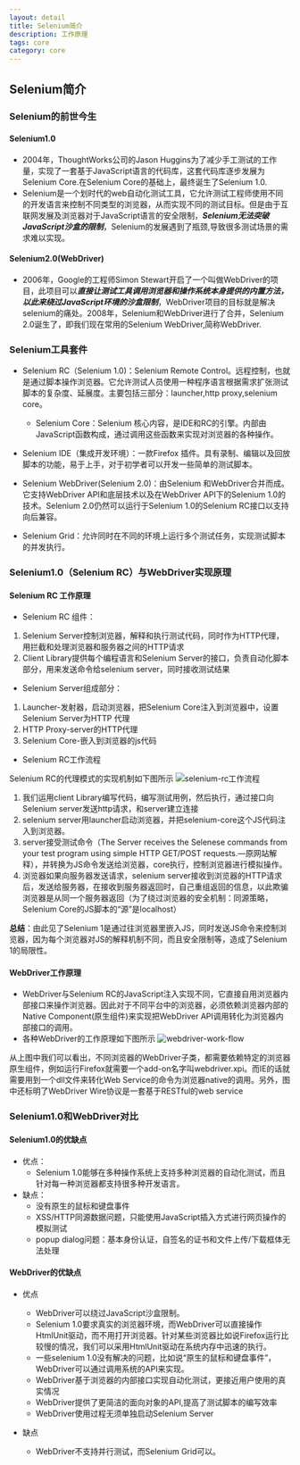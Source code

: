 ```yaml
---
layout: detail
title: Selenium简介
description: 工作原理
tags: core
category: core
---
```


## Selenium简介
### Selenium的前世今生
#### Selenium1.0
- 2004年，ThoughtWorks公司的Jason Huggins为了减少手工测试的工作量，实现了一套基于JavaScript语言的代码库，这套代码库逐步发展为Selenium Core.在Selenium Core的基础上，最终诞生了Selenium 1.0.
- Selenium是一个划时代的web自动化测试工具，它允许测试工程师使用不同的开发语言来控制不同类型的浏览器，从而实现不同的测试目标。但是由于互联网发展及浏览器对于JavaScript语言的安全限制，***Selenium无法突破JavaScript沙盒的限制***，Selenium的发展遇到了瓶颈,导致很多测试场景的需求难以实现。

#### Selenium2.0(WebDriver)

- 2006年，Google的工程师Simon Stewart开启了一个叫做WebDriver的项目，此项目可以***直接让测试工具调用浏览器和操作系统本身提供的内置方法，以此来绕过JavaScript环境的沙盒限制***，WebDriver项目的目标就是解决selenium的痛处。2008年，Selenium和WebDriver进行了合并，Selenium 2.0诞生了，即我们现在常用的Selenium WebDriver,简称WebDriver.

### Selenium工具套件

- Selenium RC（Selenium 1.0)：Selenium Remote Control。远程控制，也就是通过脚本操作浏览器。它允许测试人员使用一种程序语言根据需求扩张测试脚本的复杂度、延展度。主要包括三部分：launcher,http proxy,selenium core。
    - Selenium Core：Selenium 核心内容，是IDE和RC的引擎。内部由JavaScript函数构成，通过调用这些函数来实现对浏览器的各种操作。
- Selenium IDE（集成开发环境）：一款Firefox 插件。具有录制、编辑以及回放脚本的功能，易于上手，对于初学者可以开发一些简单的测试脚本。

- Selenium WebDriver(Selenium 2.0)：由Selenium 和WebDriver合并而成。它支持WebDriver API和底层技术以及在WebDriver API下的Selenium 1.0的技术。Selenium 2.0仍然可以运行于Selenium 1.0的Selenium RC接口以支持向后兼容。

- Selenium Grid：允许同时在不同的环境上运行多个测试任务，实现测试脚本的并发执行。

### Selenium1.0（Selenium RC）与WebDriver实现原理
#### Selenium RC 工作原理
- Selenium RC 组件： 
1. Selenium Server控制浏览器，解释和执行测试代码，同时作为HTTP代理，用拦截和处理浏览器和服务器之间的HTTP请求 
2.  Client Library提供每个编程语言和Selenium Server的接口，负责自动化脚本部分，用来发送命令给selenium server，同时接收测试结果
- Selenium Server组成部分： 
1. Launcher-发射器，启动浏览器，把Selenium Core注入到浏览器中，设置Selenium Server为HTTP 代理 
2. HTTP Proxy-server的HTTP代理 
3. Selenium Core-嵌入到浏览器的js代码

- Selenium RC工作流程

Selenium RC的代理模式的实现机制如下图所示
![selenium-rc工作流程](/pictures/Selenium/selenium-rc实现机制“selenium-rc代理模式实现机制”)

1.  我们运用client Library编写代码，编写测试用例，然后执行，通过接口向Selenium server发送http请求，和server建立连接 
2. selenium server用launcher启动浏览器，并把selenium-core这个JS代码注入到浏览器。 
3. server接受测试命令（The Server receives the Selenese commands from your test program using simple HTTP GET/POST requests.—原网站解释），并转换为JS命令发送给浏览器，core执行，控制浏览器进行模拟操作。 
4. 浏览器如果向服务器发送请求，selenium server接收到浏览器的HTTP请求后，发送给服务器，在接收到服务器返回时，自己重组返回的信息，以此欺骗浏览器是从同一个服务器返回（为了绕过浏览器的安全机制：同源策略，Selenium Core的JS脚本的“源”是localhost）

**总结**：由此见了Selenium 1是通过往浏览器里嵌入JS，同时发送JS命令来控制浏览器，因为每个浏览器对JS的解释机制不同，而且安全限制等，造成了Selenium 1的局限性。

#### WebDriver工作原理
- WebDriver与Selenium RC的JavaScript注入实现不同，它直接自用浏览器内部接口来操作浏览器。因此对于不同平台中的浏览器，必须依赖浏览器内部的Native Component(原生组件)来实现把WebDriver API调用转化为浏览器内部接口的调用。
- 各种WebDriver的工作原理如下图所示
![webdriver-work-flow](/pictures/Selenium/webdriver-work-flow.png"webdriver-work-flow")

从上图中我们可以看出，不同浏览器的WebDriver子类，都需要依赖特定的浏览器原生组件，例如运行Firefox就需要一个add-on名字叫webdriver.xpi。而IE的话就需要用到一个dll文件来转化Web Service的命令为浏览器native的调用。另外，图中还标明了WebDriver Wire协议是一套基于RESTful的web service


### Selenium1.0和WebDriver对比
#### Selenium1.0的优缺点
-  优点：
    - Selenium 1.0能够在多种操作系统上支持多种浏览器的自动化测试，而且针对每一种浏览器都支持很多种开发语言。
- 缺点：
	- 没有原生的鼠标和键盘事件
	- XSS/HTTP同源数据问题，只能使用JavaScript插入方式进行网页操作的模拟测试
	- popup dialog问题：基本身份认证，自签名的证书和文件上传/下载框体无法处理

#### WebDriver的优缺点
- 优点
	- WebDriver可以绕过JavaScript沙盒限制。
	- Selenium 1.0要求真实的浏览器环境，而WebDriver可以直接操作HtmlUnit驱动，而不用打开浏览器。针对某些浏览器比如说Firefox运行比较慢的情况，我们可以采用HtmlUnit驱动在系统内存中迅速的执行。
	- 一些selenium 1.0没有解决的问题，比如说“原生的鼠标和键盘事件”，WebDriver可以通过调用系统的API来实现。
	- WebDriver基于浏览器的内部接口实现自动化测试，更接近用户使用的真实情况
	- WebDriver提供了更简洁的面向对象的API,提高了测试脚本的编写效率
	- WebDriver使用过程无须单独启动Selenium Server

- 缺点
	- WebDriver不支持并行测试，而Selenium Grid可以。


